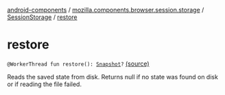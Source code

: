 [android-components](../../index.md) / [mozilla.components.browser.session.storage](../index.md) / [SessionStorage](index.md) / [restore](./restore.md)

# restore

`@WorkerThread fun restore(): `[`Snapshot`](../../mozilla.components.browser.session/-session-manager/-snapshot/index.md)`?` [(source)](https://github.com/mozilla-mobile/android-components/blob/master/components/browser/session/src/main/java/mozilla/components/browser/session/storage/SessionStorage.kt#L37)

Reads the saved state from disk. Returns null if no state was found on disk or if reading the file failed.

